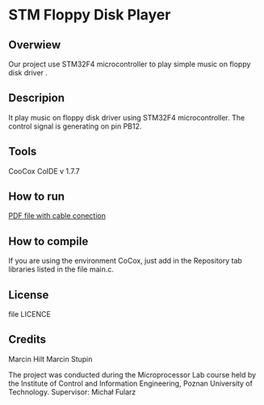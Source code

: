# STM Floppy Disk Player

## Overwiew
Our project use STM32F4 microcontroller to play simple music on floppy disk driver . 

## Descripion
It play music on floppy disk driver using STM32F4 microcontroller. The control signal is generating on pin PB12.

## Tools
CooCox CoIDE v 1.7.7

## How to run
[PDF file with cable conection](https://github.com/PUT-PTM/STMFloppyDiskPlayer/blob/master/HowToConnect.pdf)


## How to compile
If you are using the environment CoCox, just add in the Repository tab libraries listed in the file main.c.


## License
file LICENCE

## Credits
Marcin Hilt
Marcin Stupin

The project was conducted during the Microprocessor Lab course held by the Institute of Control and Information Engineering, Poznan University of Technology.
Supervisor: Michał Fularz
